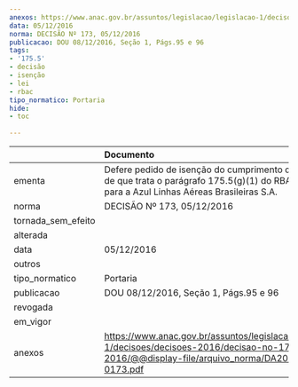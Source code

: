 ```yaml
---
anexos: https://www.anac.gov.br/assuntos/legislacao/legislacao-1/decisoes/decisoes-2016/decisao-no-173-05-12-2016/@@display-file/arquivo_norma/DA2016-0173.pdf
data: 05/12/2016
norma: DECISÃO Nº 173, 05/12/2016
publicacao: DOU 08/12/2016, Seção 1, Págs.95 e 96
tags:
- '175.5'
- decisão
- isenção
- lei
- rbac
tipo_normatico: Portaria
hide: 
- toc 
 
---
```


|                    | Documento                                                                                                                                              |
|:-------------------|:-------------------------------------------------------------------------------------------------------------------------------------------------------|
| ementa             | Defere pedido de isenção do cumprimento do requisito de que trata o parágrafo 175.5(g)(1) do RBAC nº 175 para a Azul Linhas Aéreas Brasileiras S.A.    |
| norma              | DECISÃO Nº 173, 05/12/2016                                                                                                                             |
| tornada_sem_efeito |                                                                                                                                                        |
| alterada           |                                                                                                                                                        |
| data               | 05/12/2016                                                                                                                                             |
| outros             |                                                                                                                                                        |
| tipo_normatico     | Portaria                                                                                                                                               |
| publicacao         | DOU 08/12/2016, Seção 1, Págs.95 e 96                                                                                                                  |
| revogada           |                                                                                                                                                        |
| em_vigor           |                                                                                                                                                        |
| anexos             | https://www.anac.gov.br/assuntos/legislacao/legislacao-1/decisoes/decisoes-2016/decisao-no-173-05-12-2016/@@display-file/arquivo_norma/DA2016-0173.pdf |